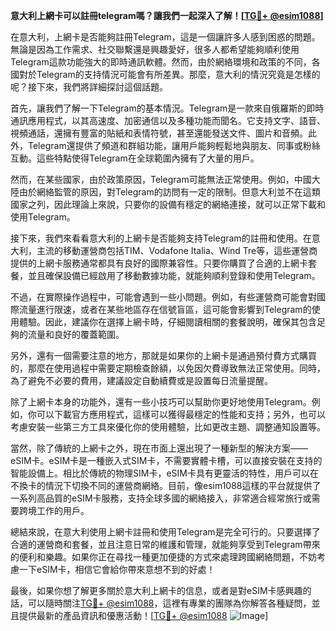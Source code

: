 **意大利上網卡可以註冊telegram嗎？讓我們一起深入了解！[[TG💪+ @esim1088](https://t.me/s/esim1088)]**

在意大利，上網卡是否能夠註冊Telegram，這是一個讓許多人感到困惑的問題。無論是因為工作需求、社交聯繫還是興趣愛好，很多人都希望能夠順利使用Telegram這款功能強大的即時通訊軟體。然而，由於網絡環境和政策的不同，各國對於Telegram的支持情況可能會有所差異。那麼，意大利的情況究竟是怎樣的呢？接下來，我們將詳細探討這個話題。

首先，讓我們了解一下Telegram的基本情況。Telegram是一款來自俄羅斯的即時通訊應用程式，以其高速度、加密通信以及多種功能而聞名。它支持文字、語音、視頻通話，還擁有豐富的貼紙和表情符號，甚至還能發送文件、圖片和音頻。此外，Telegram還提供了頻道和群組功能，讓用戶能夠輕鬆地與朋友、同事或粉絲互動。這些特點使得Telegram在全球範圍內擁有了大量的用戶。

然而，在某些國家，由於政策原因，Telegram可能無法正常使用。例如，中國大陸由於網絡監管的原因，對Telegram的訪問有一定的限制。但意大利並不在這類國家之列，因此理論上來說，只要你的設備有穩定的網絡連接，就可以正常下載和使用Telegram。

接下來，我們來看看意大利的上網卡是否能夠支持Telegram的註冊和使用。在意大利，主流的移動運營商包括TIM、Vodafone Italia、Wind Tre等，這些運營商提供的上網卡服務通常都具有良好的國際兼容性。只要你購買了合適的上網卡套餐，並且確保設備已經啟用了移動數據功能，就能夠順利登錄和使用Telegram。

不過，在實際操作過程中，可能會遇到一些小問題。例如，有些運營商可能會對國際流量進行限速，或者在某些地區存在信號盲區，這可能會影響到Telegram的使用體驗。因此，建議你在選擇上網卡時，仔細閱讀相關的套餐說明，確保其包含足夠的流量和良好的覆蓋範圍。

另外，還有一個需要注意的地方，那就是如果你的上網卡是通過預付費方式購買的，那麼在使用過程中需要定期檢查餘額，以免因欠費導致無法正常使用。同時，為了避免不必要的費用，建議設定自動續費或是設置每日流量提醒。

除了上網卡本身的功能外，還有一些小技巧可以幫助你更好地使用Telegram。例如，你可以下載官方應用程式，這樣可以獲得最穩定的性能和支持；另外，也可以考慮安裝一些第三方工具來優化你的使用體驗，比如更改主題、調整通知設置等。

當然，除了傳統的上網卡之外，現在市面上還出現了一種新型的解決方案——eSIM卡。eSIM卡是一種嵌入式SIM卡，不需要實體卡槽，可以直接安裝在支持的智能設備上。相比於傳統的物理SIM卡，eSIM卡具有更靈活的特性，用戶可以在不換卡的情況下切換不同的運營商網絡。目前，像esim1088這樣的平台就提供了一系列高品質的eSIM卡服務，支持全球多國的網絡接入，非常適合經常旅行或需要跨境工作的用戶。

總結來說，在意大利使用上網卡註冊和使用Telegram是完全可行的。只要選擇了合適的運營商和套餐，並且注意日常的維護和管理，就能夠享受到Telegram帶來的便利和樂趣。如果你正在尋找一種更加便捷的方式來處理跨國網絡問題，不妨考慮一下eSIM卡，相信它會給你帶來意想不到的好處！

最後，如果你想了解更多關於意大利上網卡的信息，或者是對eSIM卡感興趣的話，可以隨時關注[TG💪+ @esim1088](https://t.me/s/esim1088)，這裡有專業的團隊為你解答各種疑問，並且提供最新的產品資訊和優惠活動！[[TG💪+ @esim1088](https://t.me/s/esim1088) ![Image](https://i.postimg.cc/4NQfJmqS/Snipaste-2025-05-13-00-14-12.png)]